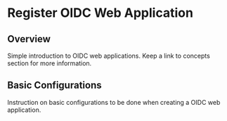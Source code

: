 # Register OIDC Web Application

## Overview
Simple introduction to OIDC web applications. Keep a link to concepts section for more information.

## Basic Configurations
Instruction on basic configurations to be done when creating a OIDC web application.